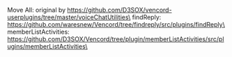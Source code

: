 Move All: original by https://github.com/D3SOX/vencord-userplugins/tree/master/voiceChatUtilities\
findReply: https://github.com/waresnew/Vencord/tree/findreply/src/plugins/findReply\
memberListActivities: https://github.com/D3SOX/Vencord/tree/plugin/memberListActivities/src/plugins/memberListActivities\
